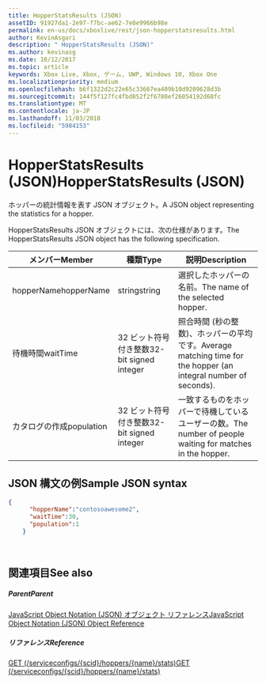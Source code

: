 ```yaml
---
title: HopperStatsResults (JSON)
assetID: 91927da1-2e97-f7bc-ae62-7e0e9966b98e
permalink: en-us/docs/xboxlive/rest/json-hopperstatsresults.html
author: KevinAsgari
description: " HopperStatsResults (JSON)"
ms.author: kevinasg
ms.date: 10/12/2017
ms.topic: article
keywords: Xbox Live, Xbox, ゲーム, UWP, Windows 10, Xbox One
ms.localizationpriority: medium
ms.openlocfilehash: b6f1322d2c22e65c33667ea409b10d9209628d3b
ms.sourcegitcommit: 144f5f127fc4fbd852f2f6780ef26054192d68fc
ms.translationtype: MT
ms.contentlocale: ja-JP
ms.lasthandoff: 11/03/2018
ms.locfileid: "5984153"
---
```

# <a name="hopperstatsresults-json"></a><span data-ttu-id="e2a64-104">HopperStatsResults (JSON)</span><span class="sxs-lookup"><span data-stu-id="e2a64-104">HopperStatsResults (JSON)</span></span>
<span data-ttu-id="e2a64-105">ホッパーの統計情報を表す JSON オブジェクト。</span><span class="sxs-lookup"><span data-stu-id="e2a64-105">A JSON object representing the statistics for a hopper.</span></span> 
<a id="ID4EN"></a>

  
 
<span data-ttu-id="e2a64-106">HopperStatsResults JSON オブジェクトには、次の仕様があります。</span><span class="sxs-lookup"><span data-stu-id="e2a64-106">The HopperStatsResults JSON object has the following specification.</span></span>
 
| <span data-ttu-id="e2a64-107">メンバー</span><span class="sxs-lookup"><span data-stu-id="e2a64-107">Member</span></span>| <span data-ttu-id="e2a64-108">種類</span><span class="sxs-lookup"><span data-stu-id="e2a64-108">Type</span></span>| <span data-ttu-id="e2a64-109">説明</span><span class="sxs-lookup"><span data-stu-id="e2a64-109">Description</span></span>| 
| --- | --- | --- | 
| <span data-ttu-id="e2a64-110">hopperName</span><span class="sxs-lookup"><span data-stu-id="e2a64-110">hopperName</span></span>| <span data-ttu-id="e2a64-111">string</span><span class="sxs-lookup"><span data-stu-id="e2a64-111">string</span></span>| <span data-ttu-id="e2a64-112">選択したホッパーの名前。</span><span class="sxs-lookup"><span data-stu-id="e2a64-112">The name of the selected hopper.</span></span>| 
| <span data-ttu-id="e2a64-113">待機時間</span><span class="sxs-lookup"><span data-stu-id="e2a64-113">waitTime</span></span>| <span data-ttu-id="e2a64-114">32 ビット符号付き整数</span><span class="sxs-lookup"><span data-stu-id="e2a64-114">32-bit signed integer</span></span>| <span data-ttu-id="e2a64-115">照合時間 (秒の整数)、ホッパーの平均です。</span><span class="sxs-lookup"><span data-stu-id="e2a64-115">Average matching time for the hopper (an integral number of seconds).</span></span> | 
| <span data-ttu-id="e2a64-116">カタログの作成</span><span class="sxs-lookup"><span data-stu-id="e2a64-116">population</span></span>| <span data-ttu-id="e2a64-117">32 ビット符号付き整数</span><span class="sxs-lookup"><span data-stu-id="e2a64-117">32-bit signed integer</span></span>| <span data-ttu-id="e2a64-118">一致するものをホッパーで待機しているユーザーの数。</span><span class="sxs-lookup"><span data-stu-id="e2a64-118">The number of people waiting for matches in the hopper.</span></span>| 
  
<a id="ID4EW"></a>

 
## <a name="sample-json-syntax"></a><span data-ttu-id="e2a64-119">JSON 構文の例</span><span class="sxs-lookup"><span data-stu-id="e2a64-119">Sample JSON syntax</span></span> 
 

```json
{
      "hopperName":"contosoawesome2",
      "waitTime":30,
      "population":1
    }
  
    
```

  
<a id="ID4EGB"></a>

 
## <a name="see-also"></a><span data-ttu-id="e2a64-120">関連項目</span><span class="sxs-lookup"><span data-stu-id="e2a64-120">See also</span></span>
 
<a id="ID4EIB"></a>

 
##### <a name="parent"></a><span data-ttu-id="e2a64-121">Parent</span><span class="sxs-lookup"><span data-stu-id="e2a64-121">Parent</span></span> 

[<span data-ttu-id="e2a64-122">JavaScript Object Notation (JSON) オブジェクト リファレンス</span><span class="sxs-lookup"><span data-stu-id="e2a64-122">JavaScript Object Notation (JSON) Object Reference</span></span>](atoc-xboxlivews-reference-json.md)

  
<a id="ID4EUB"></a>

 
##### <a name="reference"></a><span data-ttu-id="e2a64-123">リファレンス</span><span class="sxs-lookup"><span data-stu-id="e2a64-123">Reference</span></span> 

[<span data-ttu-id="e2a64-124">GET (/serviceconfigs/{scid}/hoppers/{name}/stats)</span><span class="sxs-lookup"><span data-stu-id="e2a64-124">GET (/serviceconfigs/{scid}/hoppers/{name}/stats)</span></span>](../uri/matchtickets/uri-serviceconfigsscidhoppershoppernamestatsget.md)

   